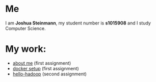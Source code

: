# Me
I am **Joshua Steinmann**, my student number is **s1015908** and I study Computer Science.

# My work:
 - [about me](https://rubigdata.github.io/bigdata-blog-2021-joshdev-de/about-me) (first assignment) 
 - [docker setup](https://rubigdata.github.io/bigdata-blog-2021-joshdev-de/assignment-01) (first assignment)
 - [hello-hadoop](https://rubigdata.github.io/bigdata-blog-2021-joshdev-de/assignment-02) (second assignment) 
